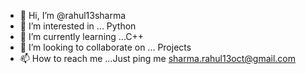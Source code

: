 - 👋 Hi, I’m @rahul13sharma
- 👀 I’m interested in ... Python 
- 🌱 I’m currently learning ...C++
- 💞️ I’m looking to collaborate on ... Projects 
- 📫 How to reach me ...Just ping me sharma.rahul13oct@gmail.com

<!---
rahul13sharma/rahul13sharma is a ✨ special ✨ repository because its `README.md` (this file) appears on your GitHub profile.
You can click the Preview link to take a look at your changes.
--->
